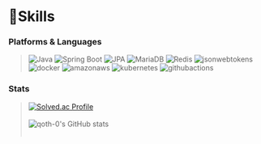 
# 💪Skills
### Platforms & Languages
>  ![Java](https://img.shields.io/badge/Java-007396.svg?&style=for-the-badge&logo=Java&logoColor=white)
>  ![Spring Boot](https://img.shields.io/badge/SpringBoot-6DB33F.svg?&style=for-the-badge&logo=SpringBoot&logoColor=white)
>  ![JPA](https://img.shields.io/badge/JPA-6DB33F.svg?&style=for-the-badge&logo=JPA&logoColor=white)
>  ![MariaDB](https://img.shields.io/badge/MariaDB-003545.svg?&style=for-the-badge&logo=MariaDB&logoColor=white)
>  ![Redis](https://img.shields.io/badge/redis-DC382D.svg?&style=for-the-badge&logo=redis&logoColor=white)
>  ![jsonwebtokens](https://img.shields.io/badge/JWT-000000.svg?&style=for-the-badge&logo=jsonwebtokens&logoColor=white)
>  ![docker](https://img.shields.io/badge/docker-2496ED.svg?&style=for-the-badge&logo=docker&logoColor=white)
>  ![amazonaws](https://img.shields.io/badge/aws-232F3E.svg?&style=for-the-badge&logo=amazonaws&logoColor=white)
>  ![kubernetes](https://img.shields.io/badge/kubernetes-326CE5.svg?&style=for-the-badge&logo=kubernetes&logoColor=white)
>  ![githubactions](https://img.shields.io/badge/githubactions-2088FF.svg?&style=for-the-badge&logo=githubactions&logoColor=white)<br>

### Stats
> [![Solved.ac Profile](http://mazassumnida.wtf/api/v2/generate_badge?boj=bny1324)](https://solved.ac/bny1324/)<br><br>
> ![qoth-0's GitHub stats](https://github-readme-stats.vercel.app/api?username=qoth-0&count_private=true&show_icons=true&theme=radical) <br><br>


<!-- ![](https://github-profile-summary-cards.vercel.app/api/cards/profile-details?username=qoth-0&theme=github)-->

<!--![](https://github-profile-summary-cards.vercel.app/api/cards/most-commit-language?username=qoth-0&theme=github)-->

<!-- 
**qoth-0/qoth-0** is a ✨ _special_ ✨ repository because its `README.md` (this file) appears on your GitHub profile.

Here are some ideas to get you started:

- 🔭 I’m currently working on ...
- 🌱 I’m currently learning ...
- 👯 I’m looking to collaborate on ...
- 🤔 I’m looking for help with ...
- 💬 Ask me about ...
- 📫 How to reach me: ...
- 😄 Pronouns: ...
- ⚡ Fun fact: ... -->

